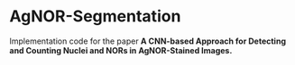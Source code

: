 # AgNOR-Segmentation

Implementation code for the paper **A CNN-based Approach for Detecting and Counting Nuclei and NORs in AgNOR-Stained Images.**
